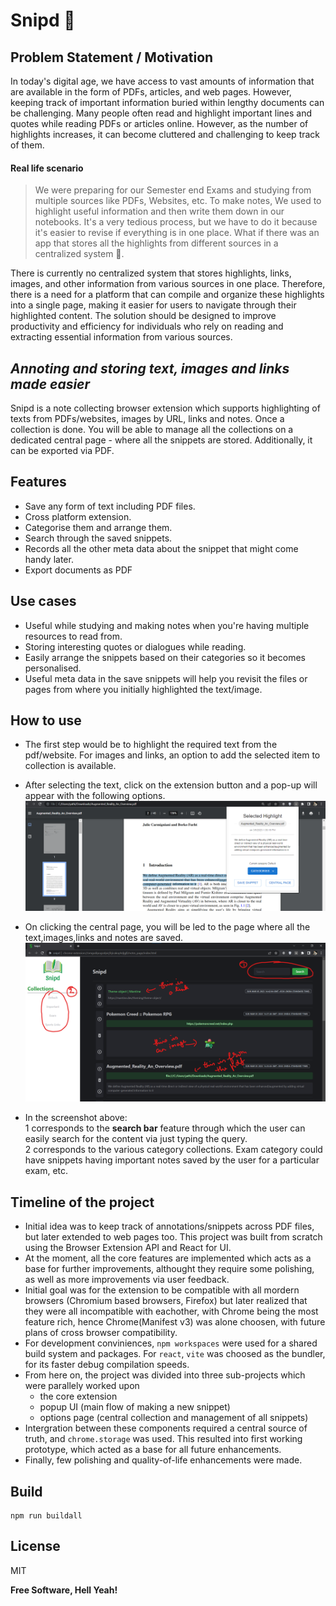 # Snipd 🔫

## Problem Statement / Motivation

In today's digital age, we have access to vast amounts of information that are available in the form of PDFs, articles, and web pages. However, keeping track of important information buried within lengthy documents can be challenging. Many people often read and highlight important lines and quotes while reading PDFs or articles online. However, as the number of highlights increases, it can become cluttered and challenging to keep track of them. 

#### Real life scenario
 > We were preparing for our Semester end Exams and studying from multiple sources like PDFs, Websites, etc. To make notes, We used to highlight useful information and then write them down in our notebooks. It's a very tedious process, but we have to do it because it's easier to revise if everything is in one place. What if there was an app that stores all the highlights from different sources in a centralized system 🤔. 

There is currently no centralized system that stores highlights, links, images, and other information from various sources in one place. Therefore, there is a need for a platform that can compile and organize these highlights into a single page, making it easier for users to navigate through their highlighted content. The solution should be designed to improve productivity and efficiency for individuals who rely on reading and extracting essential information from various sources.

## _Annoting and storing text, images and links made easier_

Snipd is a note collecting browser extension which supports highlighting of texts from PDFs/websites, images by URL, links and notes. Once a collection is done. You will be able to manage all the collections on a dedicated central page - where all the snippets are stored. Additionally, it can be 
exported via PDF.

## Features

- Save any form of text including PDF files.
- Cross platform extension.
- Categorise them and arrange them.
- Search through the saved snippets.
- Records all the other meta data about the snippet that might come handy later.
- Export documents as PDF

## Use cases

- Useful while studying and making notes when you're having multiple resources to read from.
- Storing interesting quotes or dialogues while reading.
- Easily arrange the snippets based on their categories so it becomes personalised.
- Useful meta data in the save snippets will help you revisit the files or pages from where you initially highlighted the text/image.

## How to use

- The first step would be to highlight the required text from the pdf/website.
For images and links, an option to add the selected item to collection is available.
- After selecting the text, click on the extension button and a pop-up will appear with the following options.
![](./assets/popupSS.png)

- On clicking the central page, you will be led to the page where all the text,images,links and notes are saved.
![](./assets/centralPage.png)

- In the screenshot above:<br/>
  1 corresponds to the **search bar** feature through which the user can easily search for the content via just typing the query.<br/>
  2 corresponds to the various category collections. Exam category could have snippets having important notes saved by the user for a particular exam, etc.


## Timeline of the project 
- Initial idea was to keep track of annotations/snippets across PDF files, but later extended to web pages too. This project was built from scratch using the Browser Extension API and React for UI.
- At the moment, all the core features are implemented which acts as a base for further improvements, althought they require some polishing, as well as more improvements via user feedback.
- Initial goal was for the extension to be compatible with all mordern browsers (Chromium based browsers, Firefox) but later realized that they were all incompatible with eachother, with Chrome being the most feature rich, hence Chrome(Manifest v3) was alone choosen, with future plans of cross browser compatibility.
- For development conviniences, `npm workspaces` were used for a shared build system and packages. For `react`, `vite` was choosed as the bundler, for its faster debug compilation speeds.
- From here on, the project was divided into three sub-projects which were parallely worked upon
  - the core extension
  - popup UI (main flow of making a new snippet)
  - options page (central collection and management of all snippets)
- Intergration between these components required a central source of truth, and `chrome.storage` was used. This resulted into first working prototype, which acted as a base for all future enhancements.
- Finally, few polishing and quality-of-life enhancements were made.


## Build

```
npm run buildall
```
## License

MIT

**Free Software, Hell Yeah!**
